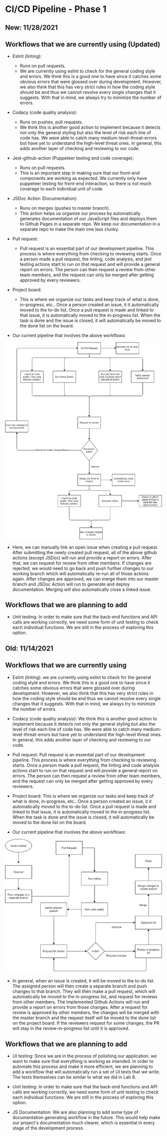 # CI/CD Pipeline - Phase 1

## New: 11/28/2021
## Workflows that we are currently using (Updated)

- Eslint (linting): 
  - Runs on pull requests.
  - We are currently using eslint to check for the general coding style and errors. We think this is a good one to have since it catches some obvious errors that were glossed over during development. However, we also think that this has very strict rules in how the coding style should be and thus we cannot resolve every single changes that it suggests. With that in mind, we always try to minimize the number of errors.

- Codacy (code quality analysis): 
  - Runs on pushes, pull requests.
  - We think this is another good action to implement because it detects not only the general styling but also the level of risk each line of code has. We were able to catch many medium-level-threat-errors but have yet to understand the high-level threat ones. In general, this adds another layer of checking and reviewing to our code.

- Jest-github-action (Puppeteer testing and code coverage): 
  - Runs on pull requests.
  - This is an important step in making sure that our front-end components are working as expected. We currently only have puppeteer testing for front-end interaction, so there is not much coverage to each individual unit of code.

- JSDoc Action (Documentation):
  - Runs on merges (pushes to master branch).
  - This action helps us organize our process by automatically generates documentation of our JavaScript files and deploys them to Github Pages in a separate repo. We keep our documentation in a separate repo to make the main one less clunky.
  
- Pull request: 
  - Pull request is an essential part of our development pipeline. This process is where everything from checking to reviewing starts. Once a person made a pull request, the linting, code analysis, and jest testing actions start to run on that request and will provide a general report on errors. The person can then request a review from other team members, and the request can only be merged after getting approved by every reviewers.

- Project board: 
  - This is where we organize our tasks and keep track of what is done, in-progress, etc.. Once a person created an issue, it it automatically moved to the to-do list. Once a pull request is made and linked to that issue, it is automatically moved to the in-progress list. When the task is done and the issue is closed, it will  automatically be moved to the done list on the board.

- Our current pipeline that involves the above workflows:

![Workflow Diagram](https://raw.githubusercontent.com/cse110-fa21-group16/cse110-fa21-group16/master/admin/cipipeline/phase1-checkpoint2.drawio.png)
- Here, we can manually link an open issue when creating a pull request. After submitting the newly created pull request, all of the above github actions (except JSDoc) will run and provide a report on errors. After that, we can request for review from other members. If changes are rejected, we would need to go back and push further changes to our working branch which will automatically re-run all of those actions again. After changes are approved, we can merge them into our master branch and JSDoc Action will run to generate and deploy documentation. Merging will also automatically close a linked issue. 

## Workflows that we are planning to add
- Unit testing: In order to make sure that the back-end functions and API calls are working correctly, we need some form of unit testing to check each individual functions. We are still in the process of exploring this option.

## Old: 11/14/2021
## Workflows that we are currently using

- Eslint (linting): we are currently using eslint to check for the general coding style and errors. We think this is a good one to have since it catches some obvious errors that were glossed over during development. However, we also think that this has very strict rules in how the coding style should be and thus we cannot resolve every single changes that it suggests. With that in mind, we always try to minimize the number of errors.

- Codacy (code quality analysis): We think this is another good action to implement because it detects not only the general styling but also the level of risk each line of code has. We were able to catch many medium-level-threat-errors but have yet to understand the high-level threat ones. In general, this adds another layer of checking and reviewing to our code.

- Pull request: Pull request is an essential part of our development pipeline. This process is where everything from checking to reviewing starts. Once a person made a pull request, the linting and code analysis actions start to run on that request and will provide a general report on errors. The person can then request a review from other team members, and the request can only be merged after getting approved by every reviewers.

- Project board: This is where we organize our tasks and keep track of what is done, in-progress, etc.. Once a person created an issue, it it automatically moved to the to-do list. Once a pull request is made and linked to that issue, it is automatically moved to the in-progress list. When the task is done and the issue is closed, it will  automatically be moved to the done list on the board.

- Our current pipeline that involves the above workflows:

![Workflow Diagram](https://raw.githubusercontent.com/cse110-fa21-group16/cse110-fa21-group16/master/admin/cipipeline/phase1.drawio.png)
- In general, when an issue is created, it will be moved to the to-do list. The assigned person will then create a separate branch and push changes to that branch. They will then make a pull request, which will automatically be moved to the in-progress list, and request for reviews from other members. The implemented Github Actions will run and provide a report on errors from those changes. After a request for review is approved by other members, the changes will be merged with the master branch and the request itself will be moved to the done list on the project board. If the reviewers request for some changes, the PR will stay in the review-in-progress list until it is approved.

## Workflows that we are planning to add

- UI testing: Since we are in the process of polishing our application, we want to make sure that everything is working as intended. In order to automate this process and make it more efficient, we are planning to add a workflow that will automatically run a set of UI tests that we write. The tests themselves can be similar to what we did in Lab 8.

- Unit testing: In order to make sure that the back-end functions and API calls are working correctly, we need some form of unit testing to check each individual functions. We are still in the process of exploring this option.

- JS Documentation: We are also planning to add some type of documentation generating workflow in the future. This would help make our project's documentation much clearer, which is essential in every stage of the development process.
